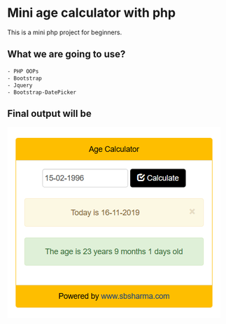 # Mini age calculator with php
This is a mini php project for beginners.

## What we are going to use?

    - PHP OOPs
    - Bootstrap
    - Jquery
    - Bootstrap-DatePicker
 
## Final output will be
![Final Screen](./age-calculator.png)
